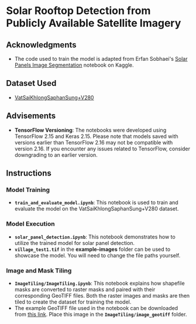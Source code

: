 # Solar Rooftop Detection from Publicly Available Satellite Imagery

## Acknowledgments
- The code used to train the model is adapted from Erfan Sobhaei's [Solar Panels Image Segmentation](https://www.kaggle.com/code/erfansobhaei/solar-panels-image-segmentation) notebook on Kaggle.

## Dataset Used
- [VatSaiKhlongSaphanSung+V280](https://www.kaggle.com/datasets/johnsullivan66/vatsaikhlongsaphansung/data)

## Advisements
- **TensorFlow Versioning**: The notebooks were developed using TensorFlow 2.15 and Keras 2.15. Please note that models saved with versions earlier than TensorFlow 2.16 may not be compatible with version 2.16. If you encounter any issues related to TensorFlow, consider downgrading to an earlier version.

## Instructions

### Model Training
- **`train_and_evaluate_model.ipynb`**: This notebook is used to train and evaluate the model on the VatSaiKhlongSaphanSung+V280 dataset.

### Model Execution
- **`solar_panel_detection.ipynb`**: This notebook demonstrates how to utilize the trained model for solar panel detection.
- **`village_test1.tif`** in the **example-images** folder can be used to showcase the model. You will need to change the file paths yourself.

### Image and Mask Tiling
- **`ImageTiling/ImageTiling.ipynb`**: This notebook explains how shapefile masks are converted to raster masks and paired with their corresponding GeoTIFF files. Both the raster images and masks are then tiled to create the dataset for training the model.
- The example GeoTIFF file used in the notebook can be downloaded from [this link](https://drive.google.com/file/d/1jGJr4TNNiTTPQIOsirVG6sjBAH1vhqvW/view?usp=sharing). Place this image in the **`ImageTiling/image_geotiff`** folder.
